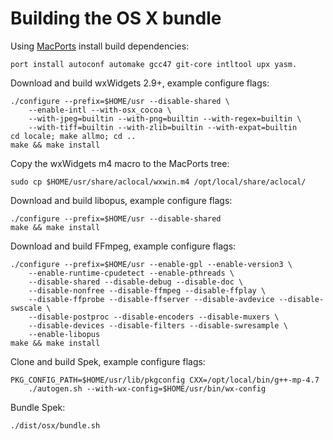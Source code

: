# Building the OS X bundle

Using [MacPorts](http://www.macports.org/) install build dependencies:

    port install autoconf automake gcc47 git-core intltool upx yasm.

Download and build wxWidgets 2.9+, example configure flags:

    ./configure --prefix=$HOME/usr --disable-shared \
        --enable-intl --with-osx_cocoa \
        --with-jpeg=builtin --with-png=builtin --with-regex=builtin \
        --with-tiff=builtin --with-zlib=builtin --with-expat=builtin
    cd locale; make allmo; cd ..
    make && make install

Copy the wxWidgets m4 macro to the MacPorts tree:

    sudo cp $HOME/usr/share/aclocal/wxwin.m4 /opt/local/share/aclocal/

Download and build libopus, example configure flags:

    ./configure --prefix=$HOME/usr --disable-shared
    make && make install

Download and build FFmpeg, example configure flags:

    ./configure --prefix=$HOME/usr --enable-gpl --enable-version3 \
        --enable-runtime-cpudetect --enable-pthreads \
        --disable-shared --disable-debug --disable-doc \
        --disable-nonfree --disable-ffmpeg --disable-ffplay \
        --disable-ffprobe --disable-ffserver --disable-avdevice --disable-swscale \
        --disable-postproc --disable-encoders --disable-muxers \
        --disable-devices --disable-filters --disable-swresample \
        --enable-libopus
    make && make install

Clone and build Spek, example configure flags:

    PKG_CONFIG_PATH=$HOME/usr/lib/pkgconfig CXX=/opt/local/bin/g++-mp-4.7
        ./autogen.sh --with-wx-config=$HOME/usr/bin/wx-config

Bundle Spek:

    ./dist/osx/bundle.sh
